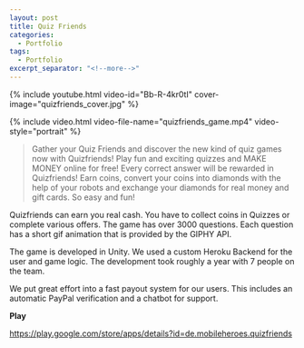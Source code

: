 ```yaml
---
layout: post
title: Quiz Friends
categories:
  - Portfolio
tags:
  - Portfolio
excerpt_separator: "<!--more-->"
---
```


{% include youtube.html video-id="Bb-R-4kr0tI" cover-image="quizfriends_cover.jpg" %}

{% include video.html video-file-name="quizfriends_game.mp4" video-style="portrait" %}

> Gather your Quiz Friends and discover the new kind of quiz games now with Quizfriends! Play fun and exciting quizzes and MAKE MONEY online for free! Every correct answer will be rewarded in Quizfriends! Earn coins, convert your coins into diamonds with the help of your robots and exchange your diamonds for real money and gift cards. So easy and fun!

Quizfriends can earn you real cash. You have to collect coins in Quizzes or complete various offers. The game has over 3000 questions. Each question has a short gif animation that is provided by the GIPHY API.

The game is developed in Unity. We used a custom Heroku Backend for the user and game logic. The development took roughly a year with 7 people on the team. 

We put great effort into a fast payout system for our users. This includes an automatic PayPal verification and a chatbot for support.

**Play**

<https://play.google.com/store/apps/details?id=de.mobileheroes.quizfriends>